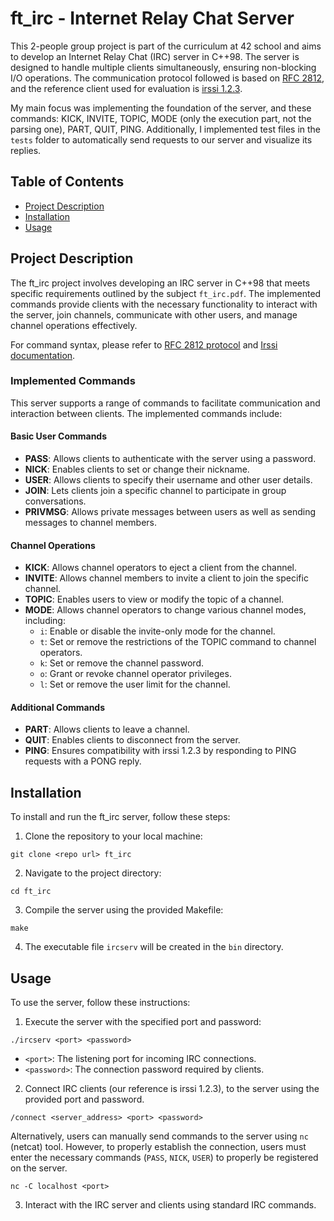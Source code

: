 # ft_irc - Internet Relay Chat Server

This 2-people group project is part of the curriculum at 42 school and aims to develop an Internet Relay Chat (IRC) server in C++98. The server is designed to handle multiple clients simultaneously, ensuring non-blocking I/O operations. The communication protocol followed is based on [RFC 2812](https://www.rfc-editor.org/rfc/rfc2812), and the reference client used for evaluation is [irssi 1.2.3](https://github.com/irssi/irssi/tree/1.2.3).  

My main focus was implementing the foundation of the server, and these commands: KICK, INVITE, TOPIC, MODE (only the execution part, not the parsing one), PART, QUIT, PING. Additionally, I implemented test files in the `tests` folder to automatically send requests to our server and visualize its replies.

## Table of Contents

- [Project Description](#project-description)
- [Installation](#installation)
- [Usage](#usage)

## Project Description

The ft_irc project involves developing an IRC server in C++98 that meets specific requirements outlined by the subject `ft_irc.pdf`. The implemented commands provide clients with the necessary functionality to interact with the server, join channels, communicate with other users, and manage channel operations effectively.

For command syntax, please refer to [RFC 2812 protocol](https://www.rfc-editor.org/rfc/rfc2812) and [Irssi documentation](https://irssi.org/documentation/help/).  

### Implemented Commands

This server supports a range of commands to facilitate communication and interaction between clients. The implemented commands include:

#### Basic User Commands

- **PASS**: Allows clients to authenticate with the server using a password.
- **NICK**: Enables clients to set or change their nickname.
- **USER**: Allows clients to specify their username and other user details.
- **JOIN**: Lets clients join a specific channel to participate in group conversations.
- **PRIVMSG**: Allows private messages between users as well as sending messages to channel members.  

#### Channel Operations

- **KICK**: Allows channel operators to eject a client from the channel.
- **INVITE**: Allows channel members to invite a client to join the specific channel.
- **TOPIC**: Enables users to view or modify the topic of a channel.  
- **MODE**: Allows channel operators to change various channel modes, including:
  - `i`: Enable or disable the invite-only mode for the channel.
  - `t`: Set or remove the restrictions of the TOPIC command to channel operators.
  - `k`: Set or remove the channel password.
  - `o`: Grant or revoke channel operator privileges.
  - `l`: Set or remove the user limit for the channel.

#### Additional Commands

- **PART**: Allows clients to leave a channel.
- **QUIT**: Enables clients to disconnect from the server.
- **PING**: Ensures compatibility with irssi 1.2.3 by responding to PING requests with a PONG reply.   

## Installation

To install and run the ft_irc server, follow these steps:

1. Clone the repository to your local machine:

```
git clone <repo url> ft_irc
```

2. Navigate to the project directory:

```
cd ft_irc
```

3. Compile the server using the provided Makefile:

```
make
```

4. The executable file `ircserv` will be created in the `bin` directory.

## Usage

To use the server, follow these instructions:

1. Execute the server with the specified port and password:

```
./ircserv <port> <password>
```

- `<port>`: The listening port for incoming IRC connections.
- `<password>`: The connection password required by clients.

2. Connect IRC clients (our reference is irssi 1.2.3), to the server using the provided port and password.  

```
/connect <server_address> <port> <password>
```

Alternatively, users can manually send commands to the server using `nc` (netcat) tool. However, to properly establish the connection, users must enter the necessary commands (`PASS`, `NICK`, `USER`) to properly be registered on the server.  

```
nc -C localhost <port>
```

3. Interact with the IRC server and clients using standard IRC commands.  

